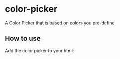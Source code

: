 # color-picker
A Color Picker that is based on colors you pre-define 

## How to use
Add the color picker to your html: 
```html
```
